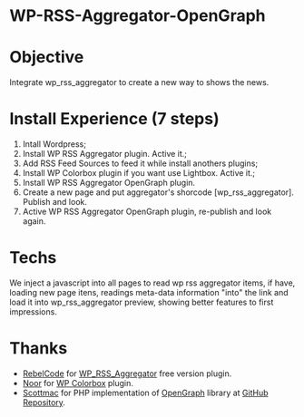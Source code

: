 # WP-RSS-Aggregator-OpenGraph

# Objective
  Integrate wp_rss_aggregator to create a new way to shows the news.

# Install Experience (7 steps)
1) Intall Wordpress;
2) Install WP RSS Aggregator plugin. Active it.;
3) Add RSS Feed Sources to feed it while install anothers plugins;
4) Install WP Colorbox plugin if you want use Lightbox. Active it.;
5) Install WP RSS Aggregator OpenGraph plugin.
6) Create a new page and put aggregator's shorcode [wp_rss_aggregator]. Publish and look.
7) Active WP RSS Aggregator OpenGraph plugin, re-publish and look again.

# Techs
  We inject a javascript into all pages to read wp rss aggregator items, if have, loading new page itens, readings meta-data information "into" the link and load it into wp_rss_aggregator preview, showing better features to first impressions.

# Thanks
- [RebelCode](https://www.wprssaggregator.com) for [WP_RSS_Aggregator](https://wordpress.org/plugins/wp-rss-aggregator/) free version plugin.
- [Noor](https://noorsplugin.com/wordpress-colorbox-plugin/) for [WP Colorbox](https://br.wordpress.org/plugins/wp-colorbox/) plugin.
- [Scottmac](https://github.com/scottmac) for PHP implementation of [OpenGraph](http://ogp.me) library at [GitHub Repository](https://github.com/scottmac/opengraph/).




